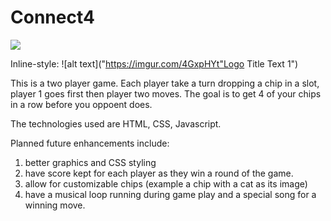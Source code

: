 # Connect4

<img src="https://i.imgur.com/4GxpHYt.png"/>

Inline-style: 
![alt text]("https://imgur.com/4GxpHYt"Logo Title Text 1")



This is a two player game.  Each player take a turn dropping a chip in a slot, player 1 goes first then player two moves.  The goal is to get 4 of your chips in a row before you oppoent does.  

The technologies used are HTML, CSS, Javascript.

Planned future enhancements include:
1. better graphics and CSS styling
2. have score kept for each player as they win a round of the game.
3. allow for customizable chips (example a chip with a cat as its image)
4. have a musical loop running during game play and a special song for a winning move.


